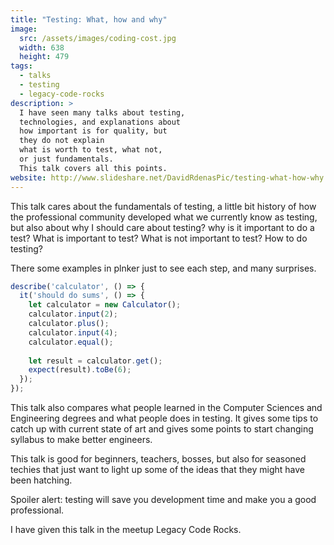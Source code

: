 ```yaml
---
title: "Testing: What, how and why"
image:
  src: /assets/images/coding-cost.jpg
  width: 638
  height: 479
tags:
  - talks
  - testing
  - legacy-code-rocks
description: >
  I have seen many talks about testing,
  technologies, and explanations about 
  how important is for quality, but
  they do not explain
  what is worth to test, what not, 
  or just fundamentals.
  This talk covers all this points.
website: http://www.slideshare.net/DavidRdenasPic/testing-what-how-why
---
```

This talk cares about the fundamentals of testing, 
a little bit history of how the professional community developed what we currently know as testing, 
but also about
why I should care about testing? 
why is it important to do a test? 
What is important to test? 
What is not important to test? 
How to do testing? 

There some examples in plnker just to see each step, and many surprises.

<amp-img src="{{ site.baseurl }}/assets/images/coding-cost.jpg" width="638" height="479" layout="responsive"></amp-img>

```javascript
describe('calculator', () => {
  it('should do sums', () => {
    let calculator = new Calculator();
    calculator.input(2);
    calculator.plus();
    calculator.input(4);
    calculator.equal();
    
    let result = calculator.get();
    expect(result).toBe(6);
  });
});
```

This talk also compares what people learned in the 
Computer Sciences and Engineering degrees and what people does in testing. 
It gives some tips to catch up with current state of art and gives some points 
to start changing syllabus to make better engineers. 

This talk is good for beginners, teachers, bosses, 
but also for seasoned techies that just want to light up some of the ideas 
that they might have been hatching. 

Spoiler alert: testing will save you development time and make you a good professional.

I have given this talk in the meetup Legacy Code Rocks.
